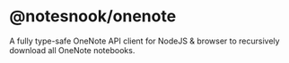 # @notesnook/onenote

A fully type-safe OneNote API client for NodeJS & browser to recursively download all OneNote notebooks.
